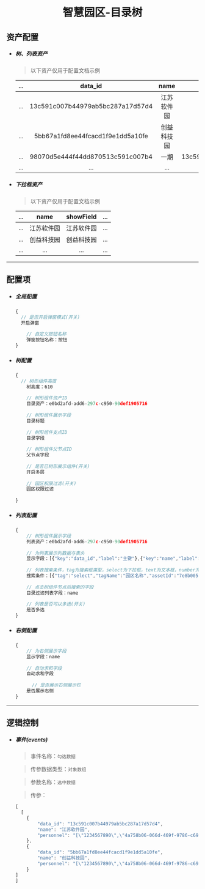 <h1 align="center">智慧园区-目录树</h1>

## 资产配置

- ##### 树、列表资产

  > 以下资产仅用于配置文档示例

  | ...  |             data_id              |    name    |            parent_id             | ...  |
  | :--: | :------------------------------: | :--------: | :------------------------------: | :--: |
  | ...  | 13c591c007b44979ab5bc287a17d57d4 | 江苏软件园 |                                  | ...  |
  | ...  | 5bb67a1fd8ee44fcacd1f9e1dd5a10fe | 创益科技园 |                                  | ...  |
  | ...  | 98070d5e444f44dd870513c591c007b4 |    一期    | 13c591c007b44979ab5bc287a17d57d4 | ...  |
  | ...  |               ...                |    ...     |               ...                | ...  |
  
- ##### 下拉框资产

  > 以下资产仅用于配置文档示例

  | ...  |    name    | showField  | ...  |
  | :--: | :--------: | :--------: | :--: |
  | ...  | 江苏软件园 | 江苏软件园 | ...  |
  | ...  | 创益科技园 | 创益科技园 | ...  |
  | ...  |    ...     |    ...     | ...  |

  

------

## 配置项

- ##### 全局配置
  
  ```js
  {
  	// 是否开启弹窗模式(开关)
  	开启弹窗
      
      // 自定义按钮名称
      弹窗按钮名称：按钮
  }
  ```
  
- ##### 树配置

  ```js
  {
  	// 树形组件高度
      树高度：610
      
      // 树形组件资产ID
      目录资产：e0bd2afd-add6-297c-c950-90def1905716
      
      // 树形组件展示字段
      目录标题
      
      // 树形组件支点ID
      目录字段
      
      // 树形组件父节点ID
      父节点字段
      
      // 是否已树形展示组件(开关)
      开启多层
      
      // 园区权限过滤(开关)
      园区权限过滤
      
  }
  ```

- ##### 列表配置

  ```js
  {
      // 树形组件展示字段
      列表资产：e0bd2afd-add6-297c-c950-90def1905716
      
      // 为列表展示列数据与表头
      显示字段：[{"key":"data_id","label":"主键"},{"key":"name","label":"园区名称"}]
      
      // 列表搜索条件，tag为搜索框类型，select为下拉框，text为文本框，number为数字框，assetId为下拉框资产ID，showField为下拉框展示字段，saveField为所有搜索框保存字段，即是搜索条件
      搜索条件：[{"tag":"select","tagName":"园区名称","assetId":"7e8b005e-9e8a-4532-a161-a2418481fe82","index":"0","showField":"showField","saveField":"name"},{"tag":"text","tagName":"主键","assetId":"","index":"1","showField":"","saveField":"data_id"},{"tag":"number","tagName":"数字框","assetId":"","index":"2","showField":"","saveField":""}]
      
      // 点击树组件节点后搜索的字段
      目录过滤列表字段：name
      
      // 列表是否可以多选(开关)
      是否多选
  }
  ```

- ##### 右侧配置

  ```js
  {
      // 为右侧展示字段
      显示字段：name
      
      // 自动求和字段
      自动求和字段
      
    	// 是否展示右侧展示栏
      是否展示右侧
  }
  ```

------

## 逻辑控制

- ##### 事件(events)

  > 事件名称：`勾选数据`

  > 传参数据类型：`对象数组`

  > 参数名称：`选中数据`
  
  > 传参：
  
  ```javascript
  [
  	[
      {
          "data_id": "13c591c007b44979ab5bc287a17d57d4",
          "name": "江苏软件园",
          "personnel": "[\"1234567890\",\"4a758b06-066d-469f-9786-c69b0f31a6ce\",\"b77c519d-0b0c-4f46-af24-af9de2453ca5\"]"
      },
      {
          "data_id": "5bb67a1fd8ee44fcacd1f9e1dd5a10fe",
          "name": "创益科技园",
          "personnel": "[\"1234567890\",\"4a758b06-066d-469f-9786-c69b0f31a6ce\",\"b77c519d-0b0c-4f46-af24-af9de2453ca5\"]"
      }
  ]
  ]
  ```
  
  
  